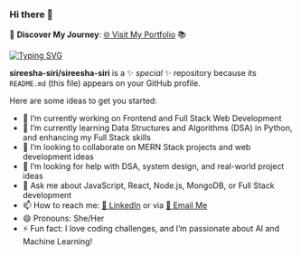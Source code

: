 ### Hi there 👋


🌟 **Discover My Journey**: [🌐 Visit My Portfolio](https://sireesha-siri.github.io/my-portfolio/) 📚


<a href="https://git.io/typing-svg"><img src="https://readme-typing-svg.herokuapp.com?font=Fira+Code&pause=1000&color=F744DB&background=F3FF2300&width=851&height=74&lines=Hi.+My+name+is+Aguru+Sireesha+pursuing+Btech+Computer's+" alt="Typing SVG" /></a>

**sireesha-siri/sireesha-siri** is a ✨ _special_ ✨ repository because its `README.md` (this file) appears on your GitHub profile.

Here are some ideas to get you started:

- 🔭 I’m currently working on Frontend and Full Stack Web Development
- 🌱 I’m currently learning Data Structures and Algorithms (DSA) in Python, and enhancing my Full Stack skills
- 👯 I’m looking to collaborate on MERN Stack projects and web development ideas
- 🤔 I’m looking for help with DSA, system design, and real-world project ideas
- 💬 Ask me about JavaScript, React, Node.js, MongoDB, or Full Stack development
- 📫 How to reach me: [🔗 LinkedIn](https://www.linkedin.com/in/aguru-sireesha) or via [📧 Email Me](mailto:a.sireesha531@gmail.com)
- 😄 Pronouns: She/Her
- ⚡ Fun fact: I love coding challenges, and I’m passionate about AI and Machine Learning!


